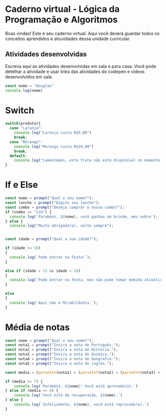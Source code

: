 # Caderno virtual - Lógica da Programação e Algoritmos
Boas vindas! Este é seu caderno virtual. Aqui você deverá guardar todos os conceitos aprendidos e atiuvidades dessa unidade curricular. 


## Atividades desenvolvidas
Escreva aqui as atividades desenvolvidas em sala e para casa. Você pode detelhar a atividade e usar links das atividades do codepen e vídeos desenvolvidos em sala. 

```js
const nome = "Douglas"
console.log(nome)
```
# Switch
```js
switch(produto){
  case "Laranja":
    console.log("Laranja custa R$5,00")
    break;
  case "Morango":
    console.log("Morango custa R$10,00")
    break;
  default:
    console.log("Lamentamos, esta fruta não está disponível no momento.")
}
```
# If e Else
```js
const nome = prompt("Qual o seu nome?");
const lanche = prompt("Digite seu lanche");
const combo = prompt("Deseja comprar o nosso combo?");
if (combo == "sim") {
  console.log(`Parabéns, ${nome}, você ganhou um brinde, meu nobre`);
} else {
  console.log("Muito obrigado(a), volte sempre");


const idade = prompt("Qual a sua idade?");

if (idade >= 18) 
{
  console.log(`Pode entrar na festa!`);
}

else if (idade > 15 && idade < 18)
{
  console.log(`Pode entrar na festa, mas não pode tomar bebida alcoólica.`);
} 

else
{
  console.log(`Aqui não é Mirabilândia.`);
}
```
# Média de notas
```js
const nome = prompt("Qual o seu nome?");
const nota1 = prompt("Insira a nota de Português.");
const nota2 = prompt("Insira a nota de História.");
const nota3 = prompt("Insira a nota de Química.");
const nota4 = prompt("Insira a nota de Geografia.");
const nota5 = prompt("Insira a nota de inglês.");

const media = (parseInt(nota1) + (parseInt(nota2) + (parseInt(nota3) + (parseInt(nota4) + (parseInt(nota5)) / 5;

if (media >= 7) {
    console.log(`Parabéns, ${nome}! Você está aprovado(a).`)
} else if (media >= 4) {
    console.log(`Você está de recuperação, ${nome}.`)
} else {
    console.log(`Infelizmente, ${nome}, você está reprovado(a).`)
}
```


